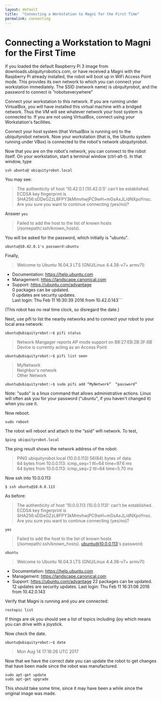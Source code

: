 ```yaml
---
layout: default
title:  "Connecting a Workstation to Magni for the First Time"
permalink: connecting
---
```

# Connecting a Workstation to Magni for the First Time

If you loaded the default Raspberry Pi 3 image from downloads.ubiquityrobotics.com,
or have received a Magni with the Raspberry Pi already installed, the robot will boot up in WiFi Access Point mode. This provides its own network to which you can connect your workstation immediately.  The SSID (network name) is ubiquityrobot, and the password to connect is “robotseverywhere”

Connect your workstation to this network. If you are running under VirtualBox, you will have installed this virtual machine with a bridged network.  Thus the VM will see whatever network your host system is connected to.  If you are not using VirtualBox, connect using your Workstation's facilities.

Connect your host system (that VirtualBox is running on) to the ubiquityrobot network.  Now your workstation (that is, the Ubuntu system running under VBox) is connected to the robot's network ubiquityrobot.

Now that you are on the robot's network, you can connect to the robot itself. On your workstation, start a terminal window (ctrl-alt-t). In that window, type

```ssh ubuntu@ ubiquityrobot.local```

You may see:

>The authenticity of host '10.42.0.1 (10.42.0.1)' can't be established.  
    ECDSA key fingerprint is SHA256:sDDeGZzL8FPY3kMmvhwjPC9wH+mGsAxJL/dNXpoYnsc.  
    Are you sure you want to continue connecting (yes/no)?

Answer `yes`

>Failed to add the host to the list of known hosts (/somepath/.ssh/known_hosts).

You will be asked for the password, which initially is "ubuntu".

```ubuntu@10.42.0.1's password:ubuntu```

Finally,

>Welcome to Ubuntu 16.04.3 LTS (GNU/Linux 4.4.38-v7+ armv7l)
  * Documentation:  https://help.ubuntu.com
  * Management:     https://landscape.canonical.com
  * Support:        https://ubuntu.com/advantage  
  0 packages can be updated.  
  0 updates are security updates.  
 Last login: Thu Feb 11 16:30:39 2016 from 10.42.0.143```

(This robot has no real time clock, so disregard the date.)

Next, use pifi to list the nearby networks and to connect your robot to your local area network:

 ```ubuntu@ubiquityrobot:~$ pifi status```

 >Network Mangager reports AP mode support on B8:27:EB:2B:3F:6B  
 Device is currently acting as an Access Point

 ```ubuntu@ubiquityrobot:~$ pifi list seen```

>MyNetwork  
Neighbor's network  
Other Network

```ubuntu@ubiquityrobot:~$ sudo pifi add “MyNetwork”  “password”```

Note: "sudo" is a linux command that allows administrative actions.  Linux will often ask you for your password ("ubuntu", if you haven't changed it) when you use it.

Now reboot.

```sudo reboot```

The robot will reboot and attach to the “ssid” wifi network. To test,

```$ping ubiquityrobot.local```

The ping result shows the network address of the robot:

 >PING ubiquityrobot.local (10.0.0.113) 56(84) bytes of data.  
 64 bytes from 10.0.0.113: icmp_seq=1 ttl=64 time=97.6 ms  
 64 bytes from 10.0.0.113: icmp_seq=2 ttl=64 time=5.70 ms  

Now ssh into 10.0.0.113

 ```$ ssh ubuntu@10.0.0.113```

As before:
>The authenticity of host '10.0.0.113 (10.0.0.113)' can't be established.  
ECDSA key fingerprint is SHA256:sDDeGZzL8FPY3kMmvhwjPC9wH+mGsAxJL/dNXpoYnsc.
Are you sure you want to continue connecting (yes/no)?

```yes```

>Failed to add the host to the list of known hosts (/somepath/.ssh/known_hosts).
ubuntu@10.0.0.113's password:

 ```ubuntu```

>Welcome to Ubuntu 16.04.3 LTS (GNU/Linux 4.4.38-v7+ armv7l)
  * Documentation:  https://help.ubuntu.com
  * Management:     https://landscape.canonical.com
  * Support:        https://ubuntu.com/advantage
 22 packages can be updated.
 12 updates are security updates.
 Last login: Thu Feb 11 16:31:06 2016 from 10.42.0.143

Verify that Magni is running and you are connected:

```rostopic list```

If things are ok you should see a list of topics including /joy which means you can drive with a joystick.

Now check the date.

```ubuntu@ubiquityrobot:~$ date```
 >Mon Aug 14 17:16:26 UTC 2017

Now that we have the correct date you can update the robot to get changes that have been made since the robot was manufactured.

```sudo apt-get update```  
```sudo apt-get upgrade```

This should take some time, since it may have been a while since the original image was made.
